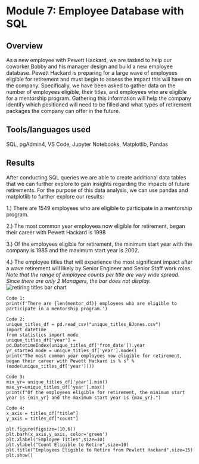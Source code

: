 # Module 7: Employee Database with SQL

## Overview

As a new employee with Pewett Hackard, we are tasked to help our coworker Bobby and his manager design and build a new employee database. Pewett Hackard is preparing for a large wave of employees eligible for retirement and must begin to assess the impact this will have on the company. Specifically, we have been asked to gather data on the number of employees eligible, their titles, and employees who are eligible for a mentorship program. Gathering this information will help the company identify which positioned will need to be filled and what types of retirement packages the company can offer in the future.

## Tools/languages used
SQL, pgAdmin4, VS Code, Jupyter Notebooks, Matplotlib, Pandas

## Results
After conducting SQL queries we are able to create additional data tables that we can further explore to gain insights regarding the impacts of future retirements. For the purpose of this data analysis, we can use pandas and matplotlib to further explore our results:

1.) There are 1549 employees who are eligible to participate in a mentorship program.

2.) The most common year employees now eligible for retirement, began their career with Pewett Hackard is 1998

3.) Of the employees eligible for retirement, the minimum start year with the company is 1985 and the maximum start year is 2002.

4.) The employee titles that will experience the most significant impact after a wave retirement will likely by Senior Engineer and Senior Staff work roles.
*Note that the range of employee counts per title are very wide spread. Since there are only 2 Managers, the bar does not display.*
![retiring titles bar chart](https://user-images.githubusercontent.com/88041368/134998085-c973cd49-19d3-4999-a8c1-9054a13ab1bf.png)
    
    Code 1:
    print(f'There are {len(mentor_df)} employees who are eligible to participate in a mentorship program.')
      
    Code 2:
    unique_titles_df = pd.read_csv("unique_titles_BJones.csv")
    import datetime
    from statistics import mode
    unique_titles_df['year'] = pd.DatetimeIndex(unique_titles_df['from_date']).year
    yr_started_mode = unique_titles_df['year'].mode()
    print("The most common year employees now eligible for retirement, began their career with Pewett Hackard is % s" % (mode(unique_titles_df['year'])))
    
    Code 3:
    min_yr= unique_titles_df['year'].min()
    max_yr=unique_titles_df['year'].max()
    print(f"Of the employees eligible for retirement, the minimum start year is {min_yr} and the maximum start year is {max_yr}.")
    
    Code 4:
    x_axis = titles_df["title"]
    y_axis = titles_df["count"]

    plt.figure(figsize=(10,6))
    plt.barh(x_axis,y_axis, color='green')
    plt.xlabel("Employee Titles",size=10)
    plt.ylabel("Count Eligible to Retire",size=10)
    plt.title("Employees Eligible to Retire from Pewlett Hackard",size=15)
    plt.show()
  
